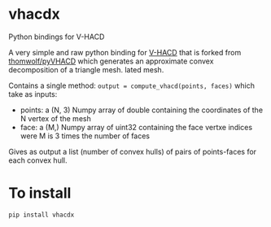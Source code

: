 # vhacdx
Python bindings for V-HACD

A very simple and raw python binding for [V-HACD](https://github.com/kmammou/v-hacd) that is forked from [thomwolf/pyVHACD](https://github.com/thomwolf/pyVHACD) which generates an approximate convex decomposition of a triangle mesh.
lated mesh.

Contains a single method: `output = compute_vhacd(points, faces)` which take as inputs:
- points: a (N, 3) Numpy array of double containing the coordinates of the N vertex of the mesh
- face: a (M,) Numpy array of uint32 containing the face vertxe indices were M is 3 times the number of faces

Gives as output a list (number of convex hulls) of pairs of points-faces for each convex hull.

# To install
```
pip install vhacdx
```
